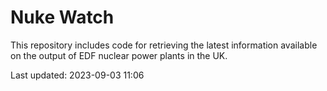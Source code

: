 # Nuke Watch

This repository includes code for retrieving the latest information available on the output of EDF nuclear power plants in the UK.

Last updated: 2023-09-03 11:06